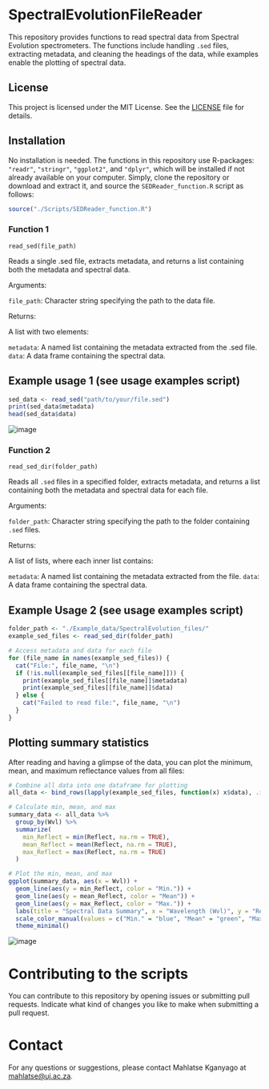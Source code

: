 # SpectralEvolutionFileReader
This repository provides functions to read spectral data from Spectral Evolution spectrometers. The functions include handling `.sed` files, extracting metadata, and cleaning the headings of the data, while examples enable the plotting of spectral data.

## License

This project is licensed under the MIT License. See the [LICENSE](LICENSE) file for details.

## Installation

No installation is needed. The functions in this repository use R-packages: `"readr"`, `"stringr"`, `"ggplot2"`, and `"dplyr"`, which will be installed if not already available on your computer. Simply, clone the repository or download and extract it, and source the `SEDReader_function.R` script as follows:

```r
source("./Scripts/SEDReader_function.R")
```

### Function 1

`read_sed(file_path)`

Reads a single .sed file, extracts metadata, and returns a list containing both the metadata and spectral data.

Arguments:

`file_path`: Character string specifying the path to the data file.

Returns:

A list with two elements:

`metadata`: A named list containing the metadata extracted from the .sed file.
`data`: A data frame containing the spectral data.

## Example usage 1 (see usage examples script)

```r
sed_data <- read_sed("path/to/your/file.sed")
print(sed_data$metadata)
head(sed_data$data)
```
![image](https://github.com/user-attachments/assets/e0ecaa63-fa1d-48c1-a3ee-b6c3b543f44c)

### Function 2

`read_sed_dir(folder_path)`

Reads all `.sed` files in a specified folder, extracts metadata, and returns a list containing both the metadata and spectral data for each file.

Arguments:

`folder_path`: Character string specifying the path to the folder containing `.sed` files.

Returns:

A list of lists, where each inner list contains:

`metadata`: A named list containing the metadata extracted from the file.
`data`: A data frame containing the spectral data.

## Example Usage 2 (see usage examples script)
```r
folder_path <- "./Example_data/SpectralEvolution_files/"
example_sed_files <- read_sed_dir(folder_path)

# Access metadata and data for each file
for (file_name in names(example_sed_files)) {
  cat("File:", file_name, "\n")
  if (!is.null(example_sed_files[[file_name]])) {
    print(example_sed_files[[file_name]]$metadata)
    print(example_sed_files[[file_name]]$data)
  } else {
    cat("Failed to read file:", file_name, "\n")
  }
}
```

## Plotting summary statistics

After reading and having a glimpse of the data, you can plot the minimum, mean, and maximum reflectance values from all files:

```r
# Combine all data into one dataframe for plotting
all_data <- bind_rows(lapply(example_sed_files, function(x) x$data), .id = "file_name")

# Calculate min, mean, and max
summary_data <- all_data %>%
  group_by(Wvl) %>%
  summarize(
    min_Reflect = min(Reflect, na.rm = TRUE),
    mean_Reflect = mean(Reflect, na.rm = TRUE),
    max_Reflect = max(Reflect, na.rm = TRUE)
  )

# Plot the min, mean, and max
ggplot(summary_data, aes(x = Wvl)) +
  geom_line(aes(y = min_Reflect, color = "Min.")) +
  geom_line(aes(y = mean_Reflect, color = "Mean")) +
  geom_line(aes(y = max_Reflect, color = "Max.")) +
  labs(title = "Spectral Data Summary", x = "Wavelength (Wvl)", y = "Reflectance") +
  scale_color_manual(values = c("Min." = "blue", "Mean" = "green", "Max." = "red")) +
  theme_minimal()
```
![image](https://github.com/user-attachments/assets/cd1eaa03-d14f-4e25-ad93-453d44263502)


# Contributing to the scripts

You can contribute to this repository by opening issues or submitting pull requests. Indicate what kind of changes you like to make when submitting a pull request. 

# Contact

For any questions or suggestions, please contact Mahlatse Kganyago at mahlatse@uj.ac.za.





